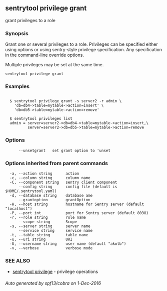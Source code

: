 ## sentrytool privilege grant

grant privileges to a role

### Synopsis


Grant one or several privileges to a role. Privileges can be specified either using
options or using sentry-style privilege specification. Any specification in the command-line
override options.

Multiple privileges may be set at the same time.

```
sentrytool privilege grant
```

### Examples

```

  $ sentrytool privilege grant -s server2 -r admin \
    'db=db4->table=mytable->action=insert' \
    'db=db5->table=mytable->action=remove'

  $ sentrytool privileges list
  admin = server=server2->db=db4->table=mytable->action=insert,\
          server=server2->db=db5->table=mytable->action=remove
```

### Options

```
      --unsetgrant   set grant option to 'unset
```

### Options inherited from parent commands

```
  -a, --action string      action
  -c, --column string      column name
  -C, --component string   sentry client component
      --config string      config file (default is $HOME/.sentrytool.yaml)
  -d, --database string    database ame
      --grantoption        grantOption
  -H, --host string        hostname for Sentry server (default "localhost")
  -P, --port int           port for Sentry server (default 8038)
  -r, --role string        role name
      --scope string       Scope
  -s, --server string      server name
      --service string     service name
  -t, --table string       table name
  -u, --uri string         URI
  -U, --username string    user name (default "akolb")
  -v, --verbose            verbose mode
```

### SEE ALSO
* [sentrytool privilege](sentrytool_privilege.md)	 - privilege operations

###### Auto generated by spf13/cobra on 1-Dec-2016
